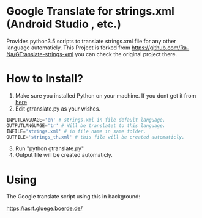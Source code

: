 # Google Translate for strings.xml (Android Studio , etc.)

Provides python3.5 scripts to translate strings.xml file for any other language automaticly. This Project is forked from https://github.com/Ra-Na/GTranslate-strings-xml you can check the original project there.

# How to Install?

1) Make sure you installed Python on your machine. If you dont get it from <a href="https://www.python.org/downloads/">here</a> 
2) Edit gtranslate.py as your wishes.
```python
INPUTLANGUAGE='en' # strings.xml in file default language.
OUTPUTLANGUAGE='tr' # Will be translatet to this language.
INFILE='strings.xml' # in file name in same folder.
OUTFILE='strings_th.xml' # this file will be created automaticly.
```
3) Run "python gtranslate.py"
4) Output file will be created automaticly.

# Using
The Google translate script using this in background:

https://asrt.gluege.boerde.de/

